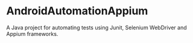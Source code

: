 # AndroidAutomationAppium
A Java project for automating tests using Junit, Selenium WebDriver and Appium frameworks.
